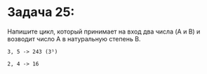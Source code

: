 # Задача 25: 

  Напишите цикл, который принимает на вход два числа (A и B) и возводит число A в натуральную степень B.

```
3, 5 -> 243 (3⁵)

2, 4 -> 16

```
